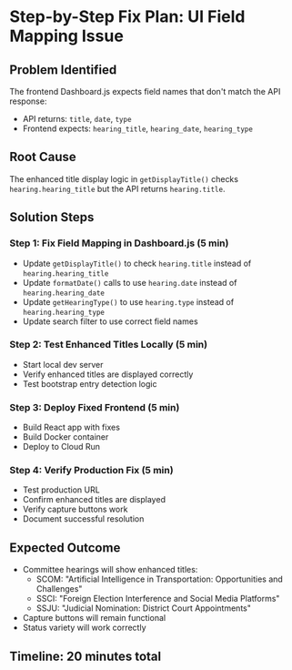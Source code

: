 # Step-by-Step Fix Plan: UI Field Mapping Issue

## Problem Identified
The frontend Dashboard.js expects field names that don't match the API response:
- API returns: `title`, `date`, `type`
- Frontend expects: `hearing_title`, `hearing_date`, `hearing_type`

## Root Cause
The enhanced title display logic in `getDisplayTitle()` checks `hearing.hearing_title` but the API returns `hearing.title`.

## Solution Steps

### Step 1: Fix Field Mapping in Dashboard.js (5 min)
- Update `getDisplayTitle()` to check `hearing.title` instead of `hearing.hearing_title`
- Update `formatDate()` calls to use `hearing.date` instead of `hearing.hearing_date`
- Update `getHearingType()` to use `hearing.type` instead of `hearing.hearing_type`
- Update search filter to use correct field names

### Step 2: Test Enhanced Titles Locally (5 min)
- Start local dev server
- Verify enhanced titles are displayed correctly
- Test bootstrap entry detection logic

### Step 3: Deploy Fixed Frontend (5 min)
- Build React app with fixes
- Build Docker container
- Deploy to Cloud Run

### Step 4: Verify Production Fix (5 min)
- Test production URL
- Confirm enhanced titles are displayed
- Verify capture buttons work
- Document successful resolution

## Expected Outcome
- Committee hearings will show enhanced titles:
  - SCOM: "Artificial Intelligence in Transportation: Opportunities and Challenges"
  - SSCI: "Foreign Election Interference and Social Media Platforms"
  - SSJU: "Judicial Nomination: District Court Appointments"
- Capture buttons will remain functional
- Status variety will work correctly

## Timeline: 20 minutes total